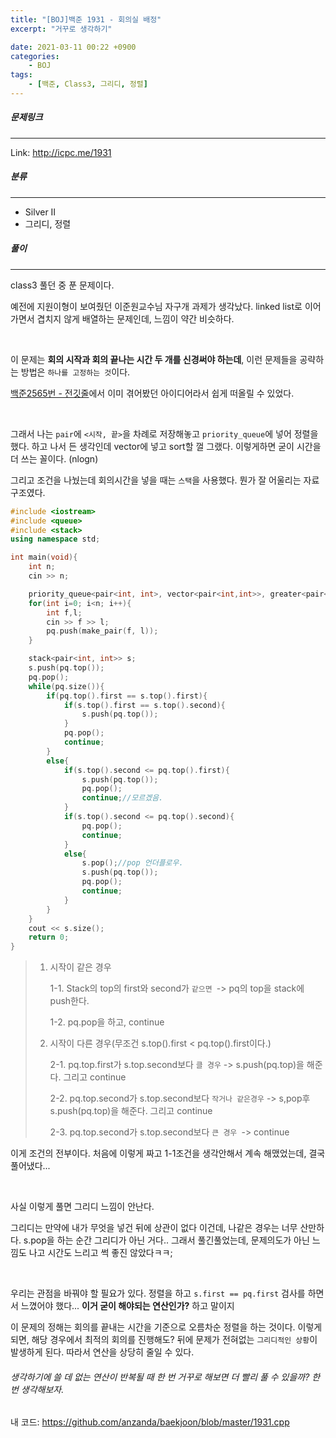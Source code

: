 ```yaml
---
title: "[BOJ]백준 1931 - 회의실 배정"
excerpt: "거꾸로 생각하기"

date: 2021-03-11 00:22 +0900
categories:
    - BOJ
tags:
    - [백준, Class3, 그리디, 정렬]
---
```




##### 문제링크

---

Link: <http://icpc.me/1931>





##### 분류

---

+ Silver II
+ 그리디, 정렬



##### 풀이

---



class3 풀던 중 푼 문제이다.



예전에 지원이형이 보여줬던 이준원교수님 자구개 과제가 생각났다. linked list로 이어가면서 겹치지 않게 배열하는 문제인데, 느낌이 약간 비슷하다.

<br>

이 문제는 **회의 시작과 회의 끝나는 시간 두 개를 신경써야 하는데**, 이런 문제들을 공략하는 방법은 `하나를 고정하는 것`이다.

[백준2565번 - 전깃줄]("http://icpc.me/2565")에서 이미 겪어봤던 아이디어라서 쉽게 떠올릴 수 있었다.

<br>

그래서 나는 `pair`에 `<시작, 끝>`을 차례로 저장해놓고 `priority_queue`에 넣어 정렬을했다. 하고 나서 든 생각인데 vector에 넣고 sort할 껄 그랬다. 이렇게하면 굳이 시간을 더 쓰는 꼴이다. (nlogn)

그리고 조건을 나눴는데 회의시간을 넣을 때는 `스택`을 사용했다. 뭔가 잘 어울리는 자료구조였다.

```cpp
#include <iostream>
#include <queue>
#include <stack>
using namespace std;

int main(void){
    int n;
    cin >> n;

    priority_queue<pair<int, int>, vector<pair<int,int>>, greater<pair<int, int>>> pq;
    for(int i=0; i<n; i++){
        int f,l;
        cin >> f >> l;
        pq.push(make_pair(f, l));
    }

    stack<pair<int, int>> s;
    s.push(pq.top());
    pq.pop();
    while(pq.size()){
        if(pq.top().first == s.top().first){
            if(s.top().first == s.top().second){
                s.push(pq.top());
            }
            pq.pop();
            continue;
        }
        else{
            if(s.top().second <= pq.top().first){
                s.push(pq.top());
                pq.pop();
                continue;//모르겠음.
            }
            if(s.top().second <= pq.top().second){
                pq.pop();
                continue;
            }
            else{
                s.pop();//pop 언더플로우.
                s.push(pq.top());
                pq.pop();
                continue;
            }
        }
    }
    cout << s.size();
    return 0;
}
```



> 1. 시작이 같은 경우
>
>    1-1. Stack의 top의 first와 second가 `같으면 `-> pq의 top을 stack에 push한다.
>
>    1-2. pq.pop을 하고, continue
>
> 2. 시작이 다른 경우(무조건 s.top().first < pq.top().first이다.)
>
>    2-1. pq.top.first가 s.top.second보다 `클 경우` -> s.push(pq.top)을 해준다. 그리고 continue
>
>    2-2. pq.top.second가 s.top.second보다 `작거나 같은경우` -> s,pop후 s.push(pq.top)을 해준다. 그리고 continue
>
>    2-3. pq.top.second가 s.top.second보다 `큰 경우 `-> continue

이게 조건의 전부이다. 처음에 이렇게 짜고 1-1조건을 생각안해서 계속 해맸었는데, 결국 풀어냈다...

<br>

사실 이렇게 풀면 그리디 느낌이 안난다.

그리디는 만약에 내가 무엇을 넣건 뒤에 상관이 없다 이건데, 나같은 경우는 너무 산만하다. s.pop을 하는 순간 그리디가 아닌 거다.. 그래서 풀긴풀었는데, 문제의도가 아닌 느낌도 나고 시간도 느리고 썩 좋진 않았다ㅋㅋ;

<br>

우리는 관점을 바꿔야 할 필요가 있다. 정렬을 하고 `s.first == pq.first` 검사를 하면서 느꼈어야 했다... **이거 굳이 해야되는 연산인가?** 하고 말이지 

이 문제의 정해는 회의를 끝내는 시간을 기준으로 오름차순 정렬을 하는 것이다. 이렇게 되면, 해당 경우에서 최적의 회의를 진행해도? 뒤에 문제가 전혀없는 `그리디적인 상황`이 발생하게 된다. 따라서 연산을 상당히 줄일 수 있다.



###### 생각하기에 쓸 데 없는 연산이 반복될 때 한 번 거꾸로 해보면 더 빨리 풀 수 있을까? 한 번 생각해보자. 

내 코드: <https://github.com/anzanda/baekjoon/blob/master/1931.cpp>

